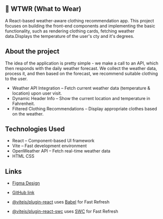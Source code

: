 ## 👕 WTWR (What to Wear)

A React-based weather-aware clothing recommendation app. This project focuses on building the front-end components and implementing the basic functionality, such as rendering clothing cards, fetching weather data.Displays the temperature of the user's cty and it's degrees.

## About the project

The idea of the application is pretty simple - we make a call to an API, which then responds with the daily weather forecast. We collect the weather data, process it, and then based on the forecast, we recommend suitable clothing to the user.

- Weather API Integration – Fetch current weather data (temperature & location) upon user visit.
- Dynamic Header Info – Show the current location and temperature in Fahrenheit.
- Filtered Clothing Recommendations – Display appropriate clothes based on the weather.

## Technologies Used

- React – Component-based UI framework
- Vite – Fast development environment
- OpenWeather API – Fetch real-time weather data
- HTML CSS

## Links

- [Figma Design](https://www.figma.com/file/DTojSwldenF9UPKQZd6RRb/Sprint-10%3A-WTWR)

- [GitHub link](https://iovv13nat.github.io/se_project_react/)

- [@vitejs/plugin-react](https://github.com/vitejs/vite-plugin-react/blob/main/packages/plugin-react/README.md) uses [Babel](https://babeljs.io/) for Fast Refresh
- [@vitejs/plugin-react-swc](https://github.com/vitejs/vite-plugin-react-swc) uses [SWC](https://swc.rs/) for Fast Refresh
